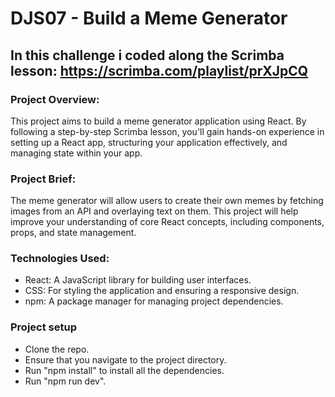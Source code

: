 # DJS07 - Build a Meme Generator

## In this challenge i coded along the Scrimba lesson: https://scrimba.com/playlist/prXJpCQ

### Project Overview:
This project aims to build a meme generator application using React. By following a step-by-step Scrimba lesson, you'll gain hands-on experience in setting up a React app, structuring your application effectively, and managing state within your app.

### Project Brief:
The meme generator will allow users to create their own memes by fetching images from an API and overlaying text on them. This project will help improve your understanding of core React concepts, including components, props, and state management.

### Technologies Used:
- React: A JavaScript library for building user interfaces.
- CSS: For styling the application and ensuring a responsive design.
- npm: A package manager for managing project dependencies.

### Project setup
- Clone the repo.
- Ensure that you navigate to the project directory.
- Run "npm install" to install all the dependencies.
- Run "npm run dev".
